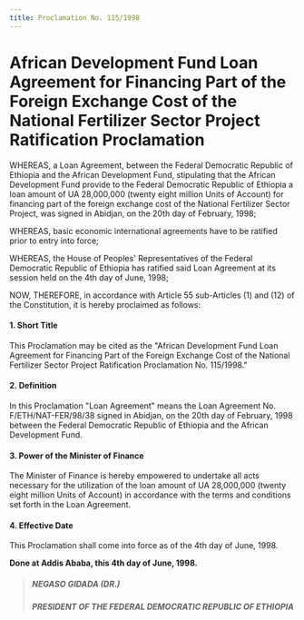 ```yaml
---
title: Proclamation No. 115/1998
---
```


# African Development Fund Loan Agreement for Financing Part of the Foreign Exchange Cost of the National Fertilizer Sector Project Ratification Proclamation

WHEREAS, a Loan Agreement, between the Federal Democratic Republic of Ethiopia and the African Development Fund, stipulating that the African Development Fund provide to the Federal Democratic Republic of Ethiopia a loan amount of UA 28,000,000 (twenty eight million Units of Account) for financing part of the foreign exchange cost of the National Fertilizer Sector Project, was signed in Abidjan, on the 20th day of February, 1998;

WHEREAS, basic economic international agreements have to be ratified prior to entry into force;

WHEREAS, the House of Peoples' Representatives of the Federal Democratic Republic of Ethiopia has ratified said Loan Agreement at its session held on the 4th day of June, 1998;

NOW, THEREFORE, in accordance with Article 55 sub-Articles (1) and (12) of the Constitution, it is hereby proclaimed as follows:

#### 1. Short Title

This Proclamation may be cited as the "African Development Fund Loan Agreement for Financing Part of the Foreign Exchange Cost of the National Fertilizer Sector Project Ratification Proclamation No. 115/1998."

#### 2. Definition

In this Proclamation "Loan Agreement" means the Loan Agreement No. F/ETH/NAT-FER/98/38 signed in Abidjan, on the 20th day of February, 1998 between the Federal Democratic Republic of Ethiopia and the African Development Fund.

#### 3. Power of the Minister of Finance

The Minister of Finance is hereby empowered to undertake all acts necessary for the utilization of the loan amount of UA 28,000,000 (twenty eight million Units of Account) in accordance with the terms and conditions set forth in the Loan Agreement.

#### 4. Effective Date

This Proclamation shall come into force as of the 4th day of June, 1998.

**Done at Addis Ababa, this 4th day of June, 1998.**

> ##### NEGASO GIDADA (DR.)
>
> ##### PRESIDENT OF THE FEDERAL DEMOCRATIC REPUBLIC OF ETHIOPIA

